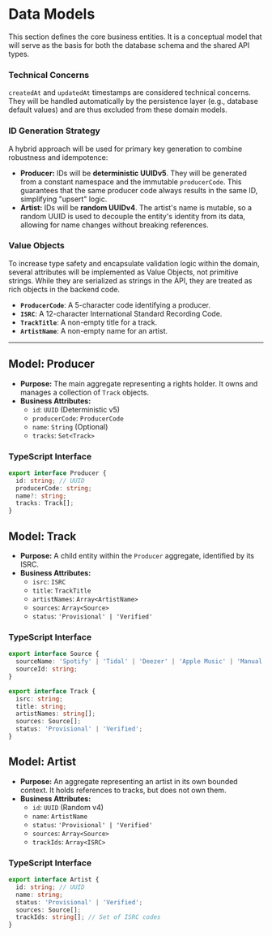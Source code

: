# Data Models

This section defines the core business entities. It is a conceptual model that will serve as the basis for both the database schema and the shared API types.

### Technical Concerns

`createdAt` and `updatedAt` timestamps are considered technical concerns. They will be handled automatically by the persistence layer (e.g., database default values) and are thus excluded from these domain models.

### ID Generation Strategy

A hybrid approach will be used for primary key generation to combine robustness and idempotence:
*   **Producer:** IDs will be **deterministic UUIDv5**. They will be generated from a constant namespace and the immutable `producerCode`. This guarantees that the same producer code always results in the same ID, simplifying "upsert" logic.
*   **Artist:** IDs will be **random UUIDv4**. The artist's name is mutable, so a random UUID is used to decouple the entity's identity from its data, allowing for name changes without breaking references.

### Value Objects

To increase type safety and encapsulate validation logic within the domain, several attributes will be implemented as Value Objects, not primitive strings. While they are serialized as strings in the API, they are treated as rich objects in the backend code.
*   **`ProducerCode`**: A 5-character code identifying a producer.
*   **`ISRC`**: A 12-character International Standard Recording Code.
*   **`TrackTitle`**: A non-empty title for a track.
*   **`ArtistName`**: A non-empty name for an artist.

---

## Model: Producer

*   **Purpose:** The main aggregate representing a rights holder. It owns and manages a collection of `Track` objects.
*   **Business Attributes:**
    *   `id`: `UUID` (Deterministic v5)
    *   `producerCode`: `ProducerCode`
    *   `name`: `String` (Optional)
    *   `tracks`: `Set<Track>`

### TypeScript Interface
```typescript
export interface Producer {
  id: string; // UUID
  producerCode: string;
  name?: string;
  tracks: Track[];
}
```

## Model: Track

*   **Purpose:** A child entity within the `Producer` aggregate, identified by its ISRC.
*   **Business Attributes:**
    *   `isrc`: `ISRC`
    *   `title`: `TrackTitle`
    *   `artistNames`: `Array<ArtistName>`
    *   `sources`: `Array<Source>`
    *   `status`: `'Provisional' | 'Verified'`

### TypeScript Interface
```typescript
export interface Source {
  sourceName: 'Spotify' | 'Tidal' | 'Deezer' | 'Apple Music' | 'Manual';
  sourceId: string;
}

export interface Track {
  isrc: string;
  title: string;
  artistNames: string[];
  sources: Source[];
  status: 'Provisional' | 'Verified';
}
```

## Model: Artist

*   **Purpose:** An aggregate representing an artist in its own bounded context. It holds references to tracks, but does not own them.
*   **Business Attributes:**
    *   `id`: `UUID` (Random v4)
    *   `name`: `ArtistName`
    *   `status`: `'Provisional' | 'Verified'`
    *   `sources`: `Array<Source>`
    *   `trackIds`: `Array<ISRC>`

### TypeScript Interface
```typescript
export interface Artist {
  id: string; // UUID
  name: string;
  status: 'Provisional' | 'Verified';
  sources: Source[];
  trackIds: string[]; // Set of ISRC codes
}
```
